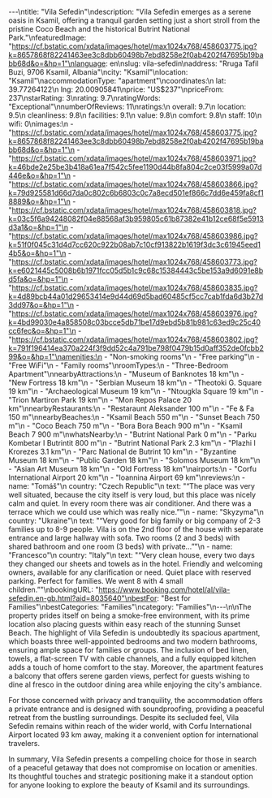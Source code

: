 ---\ntitle: "Vila Sefedin"\ndescription: "Vila Sefedin emerges as a serene oasis in Ksamil, offering a tranquil garden setting just a short stroll from the pristine Coco Beach and the historical Butrint National Park."\nfeaturedImage: "https://cf.bstatic.com/xdata/images/hotel/max1024x768/458603775.jpg?k=8657868f82241463ee3c8dbb60498b7ebd8258e2f0ab4202f47695b19babb68d&o=&hp=1"\nlanguage: en\nslug: vila-sefedin\naddress: "Rruga Tafil Buzi, 9706 Ksamil, Albania"\ncity: "Ksamil"\nlocation: "Ksamil"\naccommodationType: "apartment"\ncoordinates:\n  lat: 39.77264122\n  lng: 20.00905841\nprice: "US$237"\npriceFrom: 237\nstarRating: 3\nrating: 9.7\nratingWords: "Exceptional"\nnumberOfReviews: 11\nratings:\n  overall: 9.7\n  location: 9.5\n  cleanliness: 9.8\n  facilities: 9.1\n  value: 9.8\n  comfort: 9.8\n  staff: 10\n  wifi: 0\nimages:\n  - "https://cf.bstatic.com/xdata/images/hotel/max1024x768/458603775.jpg?k=8657868f82241463ee3c8dbb60498b7ebd8258e2f0ab4202f47695b19babb68d&o=&hp=1"\n  - "https://cf.bstatic.com/xdata/images/hotel/max1024x768/458603971.jpg?k=46bde2e25be3b418a61ea7f542c5fee1190d44b8fa804c2ce03f5999a07d446e&o=&hp=1"\n  - "https://cf.bstatic.com/xdata/images/hotel/max1024x768/458603866.jpg?k=79d925581d66d7da0c802c6b6803c0c7a8ecd501ef866c7dd6e459fa8cf18889&o=&hp=1"\n  - "https://cf.bstatic.com/xdata/images/hotel/max1024x768/458603818.jpg?k=03c5f6a94248082f04e88568af3b959805c61b87382e41b12ce68f5e5913d3a1&o=&hp=1"\n  - "https://cf.bstatic.com/xdata/images/hotel/max1024x768/458603986.jpg?k=51f0f045c31d4d7cc620c922b08ab7c10cf913822b1619f3dc3c61945eed14b5&o=&hp=1"\n  - "https://cf.bstatic.com/xdata/images/hotel/max1024x768/458603773.jpg?k=e6021445c5008b6b1971fcc05d5b1c9c68c15384443c5be153a9d6091e8bd5fa&o=&hp=1"\n  - "https://cf.bstatic.com/xdata/images/hotel/max1024x768/458603835.jpg?k=4d89bcb44a01d29653414e9d44d69d5bad60485cf5cc7cab1fda6d3b27d3dd97&o=&hp=1"\n  - "https://cf.bstatic.com/xdata/images/hotel/max1024x768/458603976.jpg?k=4bd99030e4a858508c03bcce5db71be17d9ebd5b81b981c63ed9c25c40cc6fec&o=&hp=1"\n  - "https://cf.bstatic.com/xdata/images/hotel/max1024x768/458603802.jpg?k=791f196414ea370a224f3f9dd52c4a791be798f0479b15d0aff352de0fcbb299&o=&hp=1"\namenities:\n  - "Non-smoking rooms"\n  - "Free parking"\n  - "Free WiFi"\n  - "Family rooms"\nroomTypes:\n  - "Three-Bedroom Apartment"\nnearbyAttractions:\n  - "Museum of Banknotes 18 km"\n  - "New Fortress 18 km"\n  - "Serbian Museum 18 km"\n  - "Theotoki G. Square 19 km"\n  - "Archaeological Museum 19 km"\n  - "Ntougkla Square 19 km"\n  - "Trion Martiron Park 19 km"\n  - "Mon Repos Palace 20 km"\nnearbyRestaurants:\n  - "Restaraunt Aleksander 100 m"\n  - "Fe & Fa 150 m"\nnearbyBeaches:\n  - "Ksamil Beach 550 m"\n  - "Sunset Beach 750 m"\n  - "Coco Beach 750 m"\n  - "Bora Bora Beach 900 m"\n  - "Ksamil Beach 7 900 m"\nwhatsNearby:\n  - "Butrint National Park 0 m"\n  - "Parku Kombetar I Butrintit 800 m"\n  - "Butrint National Park 2.3 km"\n  - "Plazhi I Krorezes 3.1 km"\n  - "Parc National de Butrint 10 km"\n  - "Byzantine Museum 18 km"\n  - "Public Garden 18 km"\n  - "Solomos Museum 18 km"\n  - "Asian Art Museum 18 km"\n  - "Old Fortress 18 km"\nairports:\n  - "Corfu International Airport 20 km"\n  - "Ioannina Airport 69 km"\nreviews:\n  - name: "Tomáš"\n    country: "Czech Republic"\n    text: "“The place was very well situated, because the city itself is very loud, but this place was nicely calm and quiet. In every room there was air conditioner. And there was a terrace which we could use which was really nice.”"\n  - name: "Skyzyma"\n    country: "Ukraine"\n    text: "“Very good for big family or big company of 2-3 families up to 8-9 people. Vila is on the 2nd floor of the house with separate entrance and large hallway with sofa. Two rooms (2 and 3 beds) with shared bathroom and one room (3 beds) with private...”"\n  - name: "Francesco"\n    country: "Italy"\n    text: "“Very clean house, every two days they changed our sheets and towels as in the hotel. Friendly and welcoming owners, available for any clarification or need. Quiet place with reserved parking. Perfect for families. We went 8 with 4 small children.”"\nbookingURL: "https://www.booking.com/hotel/al/vila-sefedin.en-gb.html?aid=8035640"\nbestFor: "Best for Families"\nbestCategories: "Families"\ncategory: "Families"\n---\n\nThe property prides itself on being a smoke-free environment, with its prime location also placing guests within easy reach of the stunning Sunset Beach. The highlight of Vila Sefedin is undoubtedly its spacious apartment, which boasts three well-appointed bedrooms and two modern bathrooms, ensuring ample space for families or groups. The inclusion of bed linen, towels, a flat-screen TV with cable channels, and a fully equipped kitchen adds a touch of home comfort to the stay. Moreover, the apartment features a balcony that offers serene garden views, perfect for guests wishing to dine al fresco in the outdoor dining area while enjoying the city's ambiance.

For those concerned with privacy and tranquility, the accommodation offers a private entrance and is designed with soundproofing, providing a peaceful retreat from the bustling surroundings. Despite its secluded feel, Vila Sefedin remains within reach of the wider world, with Corfu International Airport located 93 km away, making it a convenient option for international travelers.

In summary, Vila Sefedin presents a compelling choice for those in search of a peaceful getaway that does not compromise on location or amenities. Its thoughtful touches and strategic positioning make it a standout option for anyone looking to explore the beauty of Ksamil and its surroundings.